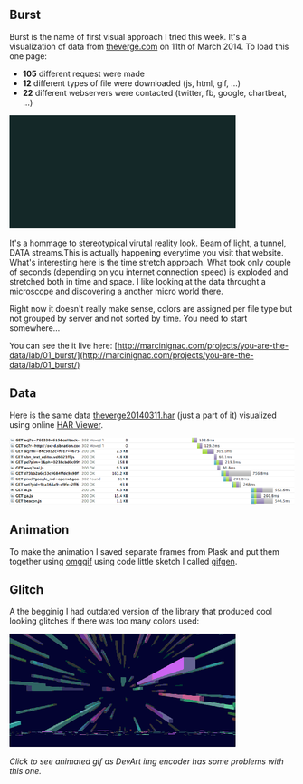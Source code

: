 ## Burst

Burst is the name of first visual approach I tried this week. It's a visualization of data from [theverge.com](http://theverge.com) on 11th of March 2014. To load this one page:

* **105** different request were made
* **12** different types of file were downloaded (js, html, gif, ...)
* **22** different webservers were contacted (twitter, fb, google, chartbeat, ...)

![Burst 02](../project_images/burst_03.gif?raw=true "Burst")

It's a hommage to stereotypical virutal reality look. Beam of light, a tunnel, DATA streams.This is actually happening everytime you visit that website. What's interesting here is the time stretch approach. What took only couple of seconds (depending on you internet connection speed) is exploded and stretched both in time and space. I like looking at the data throught a microscope and discovering a another micro world there.

Right now it doesn't really make sense, colors are assigned per file type but not grouped by server and not sorted by time. You need to start somewhere...

You can see the it live here:
[http://marcinignac.com/projects/you-are-the-data/lab/01_burst/](http://marcinignac.com/projects/you-are-the-data/lab/01_burst/)

## Data

Here is the same data [theverge20140311.har](https://github.com/vorg/devart-template/blob/master/project_code/lab/01_burst/data/temp/theverge20140311.har) (just a part of it) visualized using online [HAR Viewer](http://www.softwareishard.com/har/viewer/).

![HAR Viewer](../project_images/harviewer.png)

## Animation

To make the animation I saved separate frames from Plask and put them together using [omggif](https://github.com/deanm/omggif "omggif") using code little sketch I called [gifgen](https://github.com/vorg/devart-template/tree/master/project_code/lab/02_gifgen).

## Glitch

A the begginig I had outdated version of the library that produced cool looking glitches if there was too many colors used:

[![Burst 01](../project_images/burst_01.png?raw=true "Burst")](../project_images/burst_01.gif?raw=true "Burst 2")

*Click to see animated gif as DevArt img encoder has some problems with this one.*

